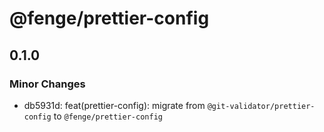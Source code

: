# @fenge/prettier-config

## 0.1.0

### Minor Changes

- db5931d: feat(prettier-config): migrate from `@git-validator/prettier-config` to `@fenge/prettier-config`
